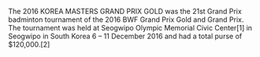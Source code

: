 The 2016 KOREA MASTERS GRAND PRIX GOLD was the 21st Grand Prix badminton tournament of the 2016 BWF Grand Prix Gold and Grand Prix. The tournament was held at Seogwipo Olympic Memorial Civic Center[1] in Seogwipo in South Korea 6 – 11 December 2016 and had a total purse of $120,000.[2]
